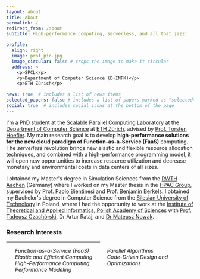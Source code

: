 ```yaml
---
layout: about
title: about
permalink: /
redirect_from: /about
subtitle: High-performance computing, serverless, and all that jazz!

profile:
  align: right
  image: prof_pic.jpg
  image_circular: false # crops the image to make it circular
  address: >
    <p>SPCL</p>
    <p>Department of Computer Science (D-INFK)</p>
    <p>ETH Zürich</p>

news: true  # includes a list of news items
selected_papers: false # includes a list of papers marked as "selected={true}"
social: true  # includes social icons at the bottom of the page
---
```


I'm a PhD student at the [Scalable Parallel Computing Laboratory](http://spcl.inf.ethz.ch/)
at the [Department of Computer Science](https://inf.ethz.ch/) at [ETH Zürich](https://ethz.ch),
advised by [Prof. Torsten Hoefler](http://unixer.de/).
My main research goal is to develop **high-performance solutions for
the new cloud paradigm of Function-as-a-Service (FaaS)** computing.
The _serverless_ revolution brings new elastic and flexible resource allocation techniques,
and combined with a high-performance programming model, it will open new opportunities to increase
resource utilization and decrease monetary and environmental costs in data centers of all sizes.

I obtained my Master's degree in Simulation Sciences from the [RWTH Aachen](https://www.rwth-aachen.de/) (Germany)
where I worked on my Master thesis in the [HPAC Group](https://hpac.cs.umu.se/), supervised by
[Prof. Paolo Bientinesi](https://hpac.cs.umu.se/~pauldj/) and [Prof. Benjamin Berkels](https://www.aices.rwth-aachen.de/en/people/berkels).
I obtained my Bachelor's degree in Computer Science from the
[Silesian University of Technology](https://www.polsl.pl/en/Pages/Welcome.aspx) in Poland,
where I had the opportunity to work at the [Institute of Theoretical and Applied Informatics, Polish Academy of Sciences](https://www.iitis.pl/en)
with [Prof. Tadeusz Czachórski](https://www.iitis.pl/pl/person/tczachorski), Dr Artur Rataj,
and [Dr Mateusz Nowak](https://www.iitis.pl/en/person/mnowak).




### Research Interests
<div id="html" markdown="0">
<hr style="width:50%;text-align:left;margin-left:0">
<ul style="columns:2;list-style-type:none">
    <li> <i>Function-as-a-Service (FaaS)</i></li>
    <li> <i>Elastic and Efficient Computing</i></li>
    <li> <i>High-Performance Computing</i></li>
    <li> <i>Performance Modeling</i></li>
    <li> <i>Parallel Algorithms</i></li>
    <li> <i>Code-Driven Design and Optimizations</i></li>
</ul>

</div>

